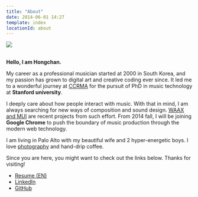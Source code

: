 ```yaml
---
title: "About"
date: 2014-06-01 14:27
template: index
locationId: about
---
```


<img class="stasis-profile" src="{@assets}/profile_t.jpg">
<br><br>


__Hello, I am Hongchan.__

My career as a professional musician started at 2000 in South Korea, and my passion has grown to digital art and creative coding ever since. It led me to a wonderful journey at [CCRMA](https://ccrma.stanford.edu) for the pursuit of PhD in music technology at __Stanford university__.

I deeply care about how people interact with music. With that in mind, I am always searching for new ways of composition and sound design. [WAAX and MUI](https://github.com/hoch/waax) are recent projects from such effort. From 2014 fall, I will be joining __Google Chrome__ to push the boundary of music production through the modern web technology.

I am living in Palo Alto with my beautiful wife and 2 hyper-energetic boys. I love [photography](https://www.flickr.com/photos/hongchan/) and hand-drip coffee.

Since you are here, you might want to check out the links below. Thanks for visiting!

<ul class="button-group radius">
    <li><a href="{@assets}/choi-resume.pdf" class="button tiny secondary uppercase">Resume (EN)</a></li>
    <!--<li><a href="{@assets}/choi-resume-ko.pdf" class="button tiny secondary uppercase">Resume (KO)</a></li>-->
    <li><a href="http://www.linkedin.com/in/hongchanchoi" class="button tiny secondary uppercase">LinkedIn</a></li>
    <li><a href="https://github.com/hoch" class="button tiny secondary uppercase">GitHub</a></li>
</ul>
